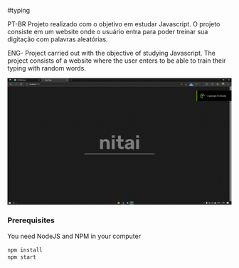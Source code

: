 #typing <br />

PT-BR
Projeto realizado com o objetivo em estudar Javascript. O projeto consiste em um website onde o usuário entra para poder treinar sua digitação com palavras aleatórias.

ENG-
Project carried out with the objective of studying Javascript. The project consists of a website where the user enters to be able to train their typing with random words.<br />

![enter image description here](https://github.com/viniciusmarquezaninelo/typing/blob/master/gif.gif?raw=true)<br />

### Prerequisites

You need NodeJS and NPM in your computer

```
npm install 
npm start
```


